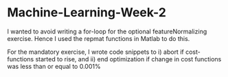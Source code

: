 # Machine-Learning-Week-2
I wanted to avoid writing a for-loop for the optional featureNormalizing exercise. Hence I used the repmat functions in Matlab to do this.

For the mandatory exercise, I wrote code snippets  to i) abort if cost-functions started to rise, and ii) end optimization if change in cost functions was less than or equal to 0.001%
